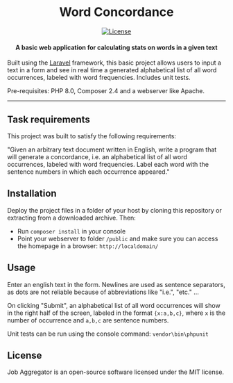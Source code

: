 <h1 align="center">Word Concordance</h1>

<p align="center">
  <a href="https://packagist.org/packages/laravel/framework"><img src="https://img.shields.io/packagist/l/laravel/framework.svg" alt="License"></a>
</p>

<h4 align="center">A basic web application for calculating stats on words in a given text</h4>

Built using the [Laravel](https://laravel.com/) framework, this basic project allows users to input a text in a form and
see in real time a generated alphabetical list of all word occurrences, labeled with word frequencies. Includes unit tests.

Pre-requisites: PHP 8.0, Composer 2.4 and a webserver like Apache.

------

## Task requirements

This project was built to satisfy the following requirements:

"Given an arbitrary text document written in English, write a program that will generate a
concordance, i.e. an alphabetical list of all word occurrences, labeled with word frequencies.
Label each word with the sentence numbers in which each occurrence appeared."

## Installation

Deploy the project files in a folder of your host by cloning this repository or extracting from a downloaded archive. Then: 

- Run `composer install` in your console
- Point your webserver to folder `/public` and make sure you can access the homepage in a browser: `http://localdomain/`

## Usage

Enter an english text in the form. Newlines are used as sentence separators, as dots are not reliable because of
abbreviations like "i.e.", "etc." ...

On clicking "Submit", an alphabetical list of all word occurrences will show in the right half of the screen, labeled
in the format `{x:a,b,c}`, where `x` is the number of occurrence and `a,b,c` are sentence numbers. 

Unit tests can be run using the console command: `vendor\bin\phpunit`

## License

Job Aggregator is an open-source software licensed under the MIT license.
